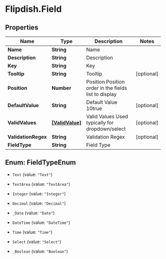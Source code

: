 # Flipdish.Field

## Properties
Name | Type | Description | Notes
------------ | ------------- | ------------- | -------------
**Name** | **String** | Name | 
**Description** | **String** | Description | 
**Key** | **String** | Key | 
**Tooltip** | **String** | Tooltip | [optional] 
**Position** | **Number** | Position  <remarks>Position order in the fields list to display</remarks> | 
**DefaultValue** | **String** | Default Value  <example>10</example><example>true</example> | [optional] 
**ValidValues** | [**[ValidValue]**](ValidValue.md) | Valid Values  <remarks>Used typically for dropdown/select</remarks> | [optional] 
**ValidationRegex** | **String** | Validation Regex | [optional] 
**FieldType** | **String** | Field Type | 


<a name="FieldTypeEnum"></a>
## Enum: FieldTypeEnum


* `Text` (value: `"Text"`)

* `TextArea` (value: `"TextArea"`)

* `Integer` (value: `"Integer"`)

* `Decimal` (value: `"Decimal"`)

* `_Date` (value: `"Date"`)

* `DateTime` (value: `"DateTime"`)

* `Time` (value: `"Time"`)

* `Select` (value: `"Select"`)

* `_Boolean` (value: `"Boolean"`)




